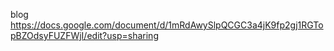 blog
https://docs.google.com/document/d/1mRdAwySlpQCGC3a4jK9fp2gj1RGTopBZOdsyFUZFWjI/edit?usp=sharing
